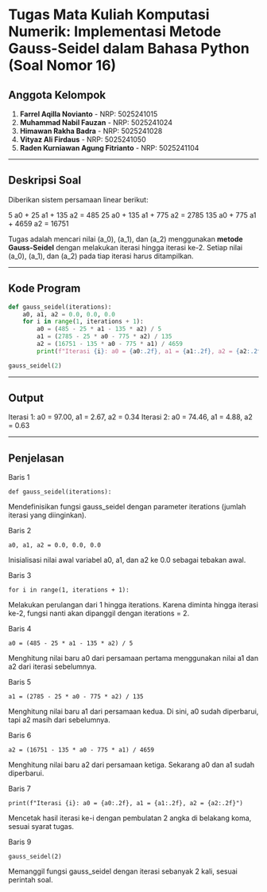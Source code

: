 # Tugas Mata Kuliah Komputasi Numerik: Implementasi Metode Gauss-Seidel dalam Bahasa Python (Soal Nomor 16)

## Anggota Kelompok
1. **Farrel Aqilla Novianto**               - NRP: 5025241015  
2. **Muhammad Nabil Fauzan**                - NRP: 5025241024  
3. **Himawan Rakha Badra**                  - NRP: 5025241028  
4. **Vityaz Ali Firdaus**                   - NRP: 5025241050  
5. **Raden Kurniawan Agung Fitrianto**      - NRP: 5025241104  

---

## Deskripsi Soal
Diberikan sistem persamaan linear berikut:  

5 a0      + 25 a1      + 135 a2     = 485
25 a0     + 135 a1     + 775 a2     = 2785
135 a0    + 775 a1     + 4659 a2    = 16751

Tugas adalah mencari nilai \(a_0\), \(a_1\), dan \(a_2\) menggunakan **metode Gauss-Seidel** dengan melakukan iterasi hingga iterasi ke-2. Setiap nilai \(a_0\), \(a_1\), dan \(a_2\) pada tiap iterasi harus ditampilkan.

---

## Kode Program
```python
def gauss_seidel(iterations):
    a0, a1, a2 = 0.0, 0.0, 0.0
    for i in range(1, iterations + 1):
        a0 = (485 - 25 * a1 - 135 * a2) / 5
        a1 = (2785 - 25 * a0 - 775 * a2) / 135
        a2 = (16751 - 135 * a0 - 775 * a1) / 4659
        print(f"Iterasi {i}: a0 = {a0:.2f}, a1 = {a1:.2f}, a2 = {a2:.2f}")

gauss_seidel(2)
```
---

## Output
Iterasi 1: a0 = 97.00, a1 = 2.67, a2 = 0.34
Iterasi 2: a0 = 74.46, a1 = 4.88, a2 = 0.63

---

## Penjelasan

Baris 1

``` def gauss_seidel(iterations): ```

Mendefinisikan fungsi gauss_seidel dengan parameter iterations (jumlah iterasi yang diinginkan).

Baris 2

``` a0, a1, a2 = 0.0, 0.0, 0.0 ```

Inisialisasi nilai awal variabel a0, a1, dan a2 ke 0.0 sebagai tebakan awal.

Baris 3

``` for i in range(1, iterations + 1): ```

Melakukan perulangan dari 1 hingga iterations. Karena diminta hingga iterasi ke-2, fungsi nanti akan dipanggil dengan iterations = 2.

Baris 4

``` a0 = (485 - 25 * a1 - 135 * a2) / 5 ```

Menghitung nilai baru a0 dari persamaan pertama menggunakan nilai a1 dan a2 dari iterasi sebelumnya.

Baris 5

``` a1 = (2785 - 25 * a0 - 775 * a2) / 135 ```

Menghitung nilai baru a1 dari persamaan kedua. Di sini, a0 sudah diperbarui, tapi a2 masih dari sebelumnya.

Baris 6

``` a2 = (16751 - 135 * a0 - 775 * a1) / 4659 ```

Menghitung nilai baru a2 dari persamaan ketiga. Sekarang a0 dan a1 sudah diperbarui.

Baris 7

``` print(f"Iterasi {i}: a0 = {a0:.2f}, a1 = {a1:.2f}, a2 = {a2:.2f}") ```

Mencetak hasil iterasi ke-i dengan pembulatan 2 angka di belakang koma, sesuai syarat tugas.

Baris 9

``` gauss_seidel(2) ```

Memanggil fungsi gauss_seidel dengan iterasi sebanyak 2 kali, sesuai perintah soal.
